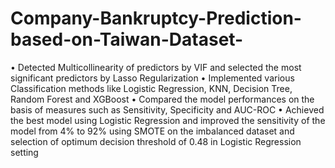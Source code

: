 # Company-Bankruptcy-Prediction-based-on-Taiwan-Dataset-
•	Detected Multicollinearity of predictors by VIF and selected the most significant predictors by Lasso Regularization
•	Implemented various Classification methods like Logistic Regression, KNN, Decision Tree, Random Forest and XGBoost
•	Compared the model performances on the basis of measures such as Sensitivity, Specificity and AUC-ROC
•	Achieved the best model using Logistic Regression and improved the sensitivity of the model from 4% to 92% using SMOTE on the imbalanced dataset and selection of optimum decision threshold of 0.48 in Logistic Regression setting
